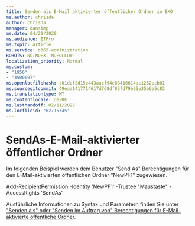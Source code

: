 ```yaml
---
title: Senden als E-Mail aktivierter öffentlicher Ordner in EXO
ms.author: chrisda
author: chrisda
manager: dansimp
ms.date: 04/21/2020
ms.audience: ITPro
ms.topic: article
ms.service: o365-administration
ROBOTS: NOINDEX, NOFOLLOW
localization_priority: Normal
ms.custom:
- "1956"
- "3500007"
ms.openlocfilehash: c01def2d15e443aacf94c68416614ac1262ecb81
ms.sourcegitcommit: 49eaa1417714617d768df85fd79b65e35b6e5c83
ms.translationtype: MT
ms.contentlocale: de-DE
ms.lasthandoff: 02/11/2022
ms.locfileid: "62715345"
---
```

# <a name="sendas-mail-enabled-public-folder"></a>SendAs-E-Mail-aktivierter öffentlicher Ordner

Im folgenden Beispiel werden dem Benutzer "Send As" Berechtigungen für den E-Mail-aktivierten öffentlichen Ordner "NewPF1" zugewiesen.

Add-RecipientPermission -Identity 'NewPF1' -Trustee "Maustaste" -AccessRights 'SendAs'

Ausführliche Informationen zu Syntax und Parametern finden Sie unter ["Senden als" oder "Senden im Auftrag von" Berechtigungen für E-Mail-aktivierte öffentliche Ordner](https://docs.microsoft.com/exchange/collaboration-exo/public-folders/assign-permissions-mail-enabled-pfs).


